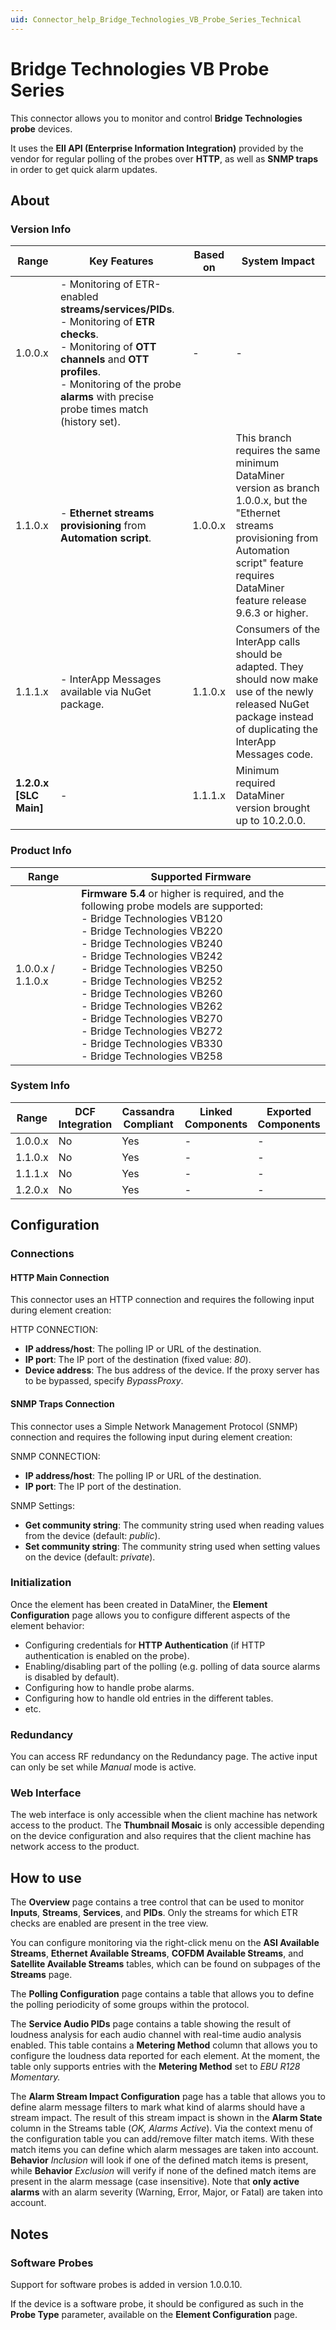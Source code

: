 ```yaml
---
uid: Connector_help_Bridge_Technologies_VB_Probe_Series_Technical
---
```


# Bridge Technologies VB Probe Series

This connector allows you to monitor and control **Bridge Technologies probe** devices.

It uses the **EII API (Enterprise Information Integration)** provided by the vendor for regular polling of the probes over **HTTP**, as well as **SNMP traps** in order to get quick alarm updates.

## About

### Version Info

| Range | Key Features | Based on | System Impact |
|--|--|--|--|
| 1.0.0.x | - Monitoring of ETR-enabled **streams/services/PIDs**. <br>- Monitoring of **ETR checks**. <br>- Monitoring of **OTT channels** and **OTT profiles**. <br>- Monitoring of the probe **alarms** with precise probe times match (history set). | - | - |
| 1.1.0.x | - **Ethernet streams provisioning** from **Automation script**. | 1.0.0.x | This branch requires the same minimum DataMiner version as branch 1.0.0.x, but the "Ethernet streams provisioning from Automation script" feature requires DataMiner feature release 9.6.3 or higher. |
| 1.1.1.x | - InterApp Messages available via NuGet package. | 1.1.0.x | Consumers of the InterApp calls should be adapted. They should now make use of the newly released NuGet package instead of duplicating the InterApp Messages code. |
| **1.2.0.x [SLC Main]** | - | 1.1.1.x | Minimum required DataMiner version brought up to 10.2.0.0. |

### Product Info

| Range | Supported Firmware |
|--|--|
| 1.0.0.x / 1.1.0.x | **Firmware 5.4** or higher is required, and the following probe models are supported:<br>- Bridge Technologies VB120<br>- Bridge Technologies VB220<br>- Bridge Technologies VB240<br>- Bridge Technologies VB242<br>- Bridge Technologies VB250<br>- Bridge Technologies VB252<br>- Bridge Technologies VB260<br>- Bridge Technologies VB262<br>- Bridge Technologies VB270<br>- Bridge Technologies VB272<br>- Bridge Technologies VB330<br>- Bridge Technologies VB258 |

### System Info

| Range     | DCF Integration     | Cassandra Compliant     | Linked Components     | Exported Components     |
|-----------|---------------------|-------------------------|-----------------------|-------------------------|
| 1.0.0.x   | No                  | Yes                     | -                     | -                       |
| 1.1.0.x   | No                  | Yes                     | -                     | -                       |
| 1.1.1.x   | No                  | Yes                     | -                     | -                       |
| 1.2.0.x   | No                  | Yes                     | -                     | -                       |

## Configuration

### Connections

#### HTTP Main Connection

This connector uses an HTTP connection and requires the following input during element creation:

HTTP CONNECTION:

- **IP address/host**: The polling IP or URL of the destination.
- **IP port**: The IP port of the destination (fixed value: *80*).
- **Device address**: The bus address of the device. If the proxy server has to be bypassed, specify *BypassProxy*.

#### SNMP Traps Connection

This connector uses a Simple Network Management Protocol (SNMP) connection and requires the following input during element creation:

SNMP CONNECTION:

- **IP address/host**: The polling IP or URL of the destination.
- **IP port**: The IP port of the destination.

SNMP Settings:

- **Get community string**: The community string used when reading values from the device (default: *public*).
- **Set community string**: The community string used when setting values on the device (default: *private*).

### Initialization

Once the element has been created in DataMiner, the **Element Configuration** page allows you to configure different aspects of the element behavior:

- Configuring credentials for **HTTP Authentication** (if HTTP authentication is enabled on the probe).
- Enabling/disabling part of the polling (e.g. polling of data source alarms is disabled by default).
- Configuring how to handle probe alarms.
- Configuring how to handle old entries in the different tables.
- etc.

### Redundancy

You can access RF redundancy on the Redundancy page. The active input can only be set while *Manual* mode is active.

### Web Interface

The web interface is only accessible when the client machine has network access to the product. The **Thumbnail Mosaic** is only accessible depending on the device configuration and also requires that the client machine has network access to the product.

## How to use

The **Overview** page contains a tree control that can be used to monitor **Inputs**, **Streams**, **Services**, and **PIDs**. Only the streams for which ETR checks are enabled are present in the tree view.

You can configure monitoring via the right-click menu on the **ASI Available Streams**, **Ethernet Available Streams**, **COFDM Available Streams**, and **Satellite Available Streams** tables, which can be found on subpages of the **Streams** page.

The **Polling Configuration** page contains a table that allows you to define the polling periodicity of some groups within the protocol.

The **Service Audio PIDs** page contains a table showing the result of loudness analysis for each audio channel with real-time audio analysis enabled. This table contains a **Metering Method** column that allows you to configure the loudness data reported for each element. At the moment, the table only supports entries with the **Metering Method** set to *EBU R128 Momentary.*

The **Alarm Stream Impact Configuration** page has a table that allows you to define alarm message filters to mark what kind of alarms should have a stream impact. The result of this stream impact is shown in the **Alarm State** column in the Streams table (*OK, Alarms Active*). Via the context menu of the configuration table you can add/remove filter match items. With these match items you can define which alarm messages are taken into account. **Behavior** *Inclusion* will look if one of the defined match items is present, while **Behavior** *Exclusion* will verify if none of the defined match items are present in the alarm message (case insensitive). Note that **only active alarms** with an alarm severity (Warning, Error, Major, or Fatal) are taken into account.

## Notes

### Software Probes

Support for software probes is added in version 1.0.0.10.

If the device is a software probe, it should be configured as such in the **Probe Type** parameter, available on the **Element Configuration** page.
